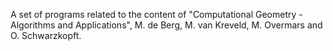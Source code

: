 A set of programs related to the content of "Computational Geometry - Algorithms
and Applications", M. de Berg, M. van Kreveld, M. Overmars and O. Schwarzkopft.
